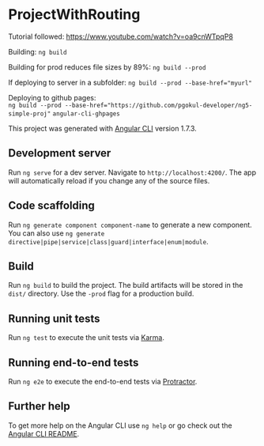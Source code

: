 # ProjectWithRouting

Tutorial followed: https://www.youtube.com/watch?v=oa9cnWTpqP8

Building: `ng build`

Building for prod reduces file sizes by 89%: `ng build --prod`

If deploying to server in a subfolder: `ng build --prod --base-href="myurl"` 

Deploying to github pages:  
`ng build --prod --base-href="https://github.com/pgokul-developer/ng5-simple-proj"`
`angular-cli-ghpages`

This project was generated with [Angular CLI](https://github.com/angular/angular-cli) version 1.7.3.

## Development server

Run `ng serve` for a dev server. Navigate to `http://localhost:4200/`. The app will automatically reload if you change any of the source files.

## Code scaffolding

Run `ng generate component component-name` to generate a new component. You can also use `ng generate directive|pipe|service|class|guard|interface|enum|module`.

## Build

Run `ng build` to build the project. The build artifacts will be stored in the `dist/` directory. Use the `-prod` flag for a production build.

## Running unit tests

Run `ng test` to execute the unit tests via [Karma](https://karma-runner.github.io).

## Running end-to-end tests

Run `ng e2e` to execute the end-to-end tests via [Protractor](http://www.protractortest.org/).

## Further help

To get more help on the Angular CLI use `ng help` or go check out the [Angular CLI README](https://github.com/angular/angular-cli/blob/master/README.md).
